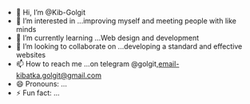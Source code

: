 - 👋 Hi, I’m @Kib-Golgit
- 👀 I’m interested in ...improving myself and meeting people with like minds
- 🌱 I’m currently learning ...Web design and development 
- 💞️ I’m looking to collaborate on ...developing a standard  and effective websites
- 📫 How to reach me ...on telegram @golgit,email-kibatka.golgit@gmail.com 
- 😄 Pronouns: ...
- ⚡ Fun fact: ...

<!---
Kib-Golgit/Kib-Golgit is a ✨ special ✨ repository because its `README.md` (this file) appears on your GitHub profile.
You can click the Preview link to take a look at your changes.
--->
